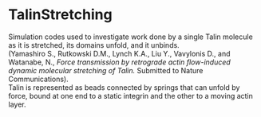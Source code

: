 # TalinStretching
Simulation codes used to investigate work done by a single Talin molecule as it is stretched, its domains unfold, and it unbinds. <br>
(Yamashiro S., Rutkowski D.M., Lynch K.A., Liu Y., Vavylonis D., and Watanabe, N., <i>Force transmission by retrograde actin flow-induced dynamic molecular stretching of Talin.</i> Submitted to Nature Communications). <br>
Talin is represented as beads connected by springs that can unfold by force, bound at one end to a static integrin and the other to a moving actin layer. 
